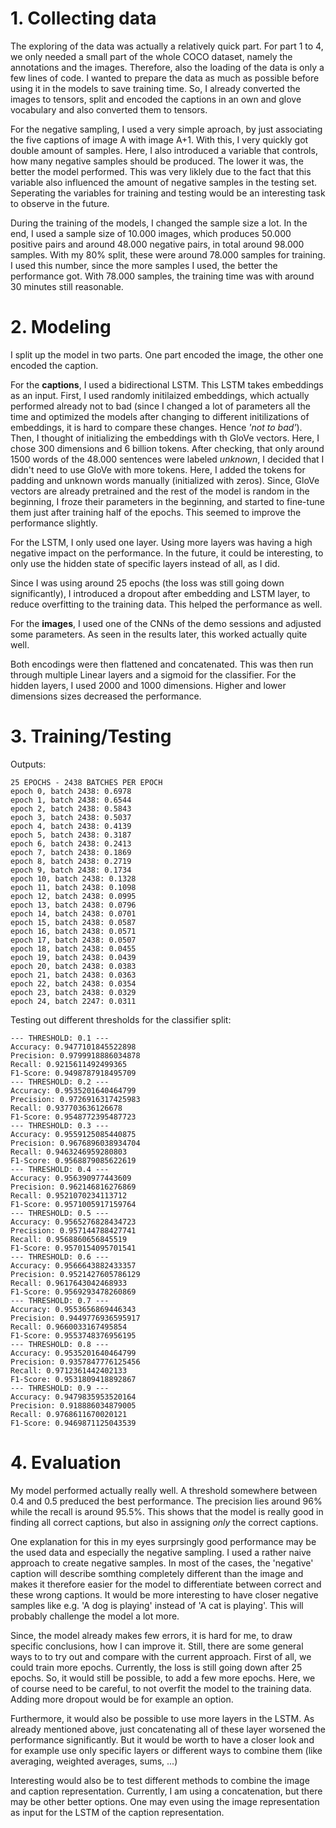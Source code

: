# 1. Collecting data
The exploring of the data was actually a relatively quick part. For part 1 to 4, we only needed a small part of the whole COCO dataset, namely the annotations and the images. Therefore, also the loading of the data is only a few lines of code. I wanted to prepare the data as much as possible before using it in the models to save training time. So, I already converted the images to tensors, split and encoded the captions in an own and glove vocabulary and also converted them to tensors.

For the negative sampling, I used a very simple aproach, by just associating the five captions of image A with image A+1. With this, I very quickly got double amount of samples. Here, I also introduced a variable that controls, how many negative samples should be produced. The lower it was, the better the model performed. This was very liklely due to the fact that this variable also influenced the amount of negative samples in the testing set. Seperating the variables for training and testing would be an interesting task to observe in the future.

During the training of the models, I changed the sample size a lot. In the end, I used a sample size of 10.000 images, which produces 50.000 positive pairs and around 48.000 negative pairs, in total around 98.000 samples. With my 80% split, these were around 78.000 samples for training. I used this number, since the more samples I used, the better the performance got. With 78.000 samples, the training time was with around 30 minutes still reasonable.

# 2. Modeling
I split up the model in two parts. One part encoded the image, the other one encoded the caption. 

For the **captions**, I used a bidirectional LSTM. This LSTM takes embeddings as an input. First, I used randomly initilaized embeddings, which actually performed already not to bad (since I changed a lot of parameters all the time and optimized the models after changing to different initilizations of embeddings, it is hard to compare these changes. Hence *'not to bad'*). Then, I thought of initializing the embeddings with th GloVe vectors. Here, I chose 300 dimensions and 6 billion tokens. After checking, that only around 1500 words of the 48.000 sentences were labeled *unknown*, I decided that I didn't need to use GloVe with more tokens. Here, I added the tokens for padding and unknown words manually (initialized with zeros). Since, GloVe vectors are already pretrained and the rest of the model is random in the beginning, I froze their parameters in the beginning, and started to fine-tune them just after training half of the epochs. This seemed to improve the performance slightly.

For the LSTM, I only used one layer. Using more layers was having a high negative impact on the performance. In the future, it could be interesting, to only use the hidden state of specific layers instead of all, as I did.

Since I was using around 25 epochs (the loss was still going down significantly), I introduced a dropout after embedding and LSTM layer, to reduce overfitting to the training data. This helped the performance as well.

For the **images**, I used one of the CNNs of the demo sessions and adjusted some parameters. As seen in the results later, this worked actually quite well.

Both encodings were then flattened and concatenated. This was then run through multiple Linear layers and a sigmoid for the classifier. For the hidden layers, I used 2000 and 1000 dimensions. Higher and lower dimensions sizes decreased the performance.

# 3. Training/Testing
Outputs:
```
25 EPOCHS - 2438 BATCHES PER EPOCH
epoch 0, batch 2438: 0.6978
epoch 1, batch 2438: 0.6544
epoch 2, batch 2438: 0.5843
epoch 3, batch 2438: 0.5037
epoch 4, batch 2438: 0.4139
epoch 5, batch 2438: 0.3187
epoch 6, batch 2438: 0.2413
epoch 7, batch 2438: 0.1869
epoch 8, batch 2438: 0.2719
epoch 9, batch 2438: 0.1734
epoch 10, batch 2438: 0.1328
epoch 11, batch 2438: 0.1098
epoch 12, batch 2438: 0.0995
epoch 13, batch 2438: 0.0796
epoch 14, batch 2438: 0.0701
epoch 15, batch 2438: 0.0587
epoch 16, batch 2438: 0.0571
epoch 17, batch 2438: 0.0507
epoch 18, batch 2438: 0.0455
epoch 19, batch 2438: 0.0439
epoch 20, batch 2438: 0.0383
epoch 21, batch 2438: 0.0363
epoch 22, batch 2438: 0.0354
epoch 23, batch 2438: 0.0329
epoch 24, batch 2247: 0.0311
```
Testing out different thresholds for the classifier split:
```
--- THRESHOLD: 0.1 ---
Accuracy: 0.9477101845522898
Precision: 0.9799918886034878
Recall: 0.9215611492499365
F1-Score: 0.9498787918495709
--- THRESHOLD: 0.2 ---
Accuracy: 0.9535201640464799
Precision: 0.9726916317425983
Recall: 0.937703636126678
F1-Score: 0.9548772395487723
--- THRESHOLD: 0.3 ---
Accuracy: 0.9559125085440875
Precision: 0.9676896038934704
Recall: 0.9463246959280803
F1-Score: 0.9568879085622619
--- THRESHOLD: 0.4 ---
Accuracy: 0.956390977443609
Precision: 0.962146816276869
Recall: 0.9521070234113712
F1-Score: 0.9571005917159764
--- THRESHOLD: 0.5 ---
Accuracy: 0.9565276828434723
Precision: 0.957144788427741
Recall: 0.9568860656845519
F1-Score: 0.9570154095701541
--- THRESHOLD: 0.6 ---
Accuracy: 0.9566643882433357
Precision: 0.9521427605786129
Recall: 0.9617643042468933
F1-Score: 0.9569293478260869
--- THRESHOLD: 0.7 ---
Accuracy: 0.9553656869446343
Precision: 0.9449776936595917
Recall: 0.9660033167495854
F1-Score: 0.9553748376956195
--- THRESHOLD: 0.8 ---
Accuracy: 0.9535201640464799
Precision: 0.9357847776125456
Recall: 0.9712361442402133
F1-Score: 0.9531809418892867
--- THRESHOLD: 0.9 ---
Accuracy: 0.9479835953520164
Precision: 0.918886034879005
Recall: 0.9768611670020121
F1-Score: 0.9469871125043539
```

# 4. Evaluation
My model performed actually really well. A threshold somewhere between 0.4 and 0.5 preduced the best performance. The precision lies around 96% while the recall is around 95.5%. This shows that the model is really good in finding all correct captions, but also in assigning *only* the correct captions.

One explanation for this in my eyes surprsingly good performance may be the used data and especially the negative sampling. I used a rather naive approach to create negative samples. In most of the cases, the 'negative' caption will describe somthing completely different than the image and makes it therefore easier for the model to differentiate between correct and these wrong captions. It would be more interesting to have closer negative samples like e.g. 'A dog is playing' instead of 'A cat is playing'. This will probably challenge the model a lot more.

Since, the model already makes few errors, it is hard for me, to draw specific conclusions, how I can improve it. Still, there are some general ways to to try out and compare with the current approach. First of all, we could train more epochs. Currently, the loss is still going down after 25 epochs. So, it would still be possible, to add a few more epochs. Here, we of course need to be careful, to not overfit the model to the training data. Adding more dropout would be for example an option.

Furthermore, it would also be possible to use more layers in the LSTM. As already mentioned above, just concatenating all of these layer worsened the performance significantly. But it would be worth to have a closer look and for example use only specific layers or different ways to combine them (like averaging, weighted averages, sums, ...)

Interesting would also be to test different methods to combine the image and caption representation. Currently, I am using a concatenation, but there may be other better options. One may even using the image representation as input for the LSTM of the caption representation.
